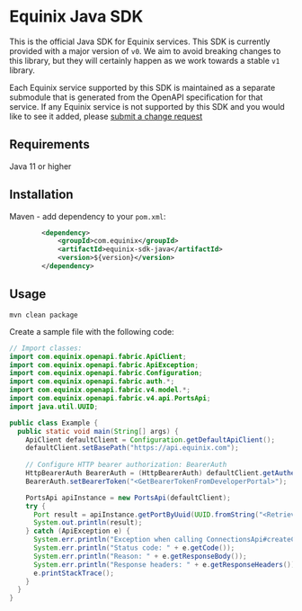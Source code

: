# Equinix Java SDK

This is the official Java SDK for Equinix services.  This SDK is currently provided with a major version of `v0`. We aim to avoid breaking changes to this library, but they will certainly happen as we work towards a stable `v1` library.

Each Equinix service supported by this SDK is maintained as a separate submodule that is generated from the OpenAPI specification for that service.  If any Equinix service is not supported by this SDK and you would like to see it added, please [submit a change request](CONTRIBUTING.md)


## Requirements

Java 11 or higher

## Installation

Maven - add dependency to your `pom.xml`:

```xml
        <dependency>
            <groupId>com.equinix</groupId>
            <artifactId>equinix-sdk-java</artifactId>
            <version>${version}</version>
        </dependency>
```

## Usage
```
mvn clean package
```

Create a sample file with the following code:
```java
// Import classes:
import com.equinix.openapi.fabric.ApiClient;
import com.equinix.openapi.fabric.ApiException;
import com.equinix.openapi.fabric.Configuration;
import com.equinix.openapi.fabric.auth.*;
import com.equinix.openapi.fabric.v4.model.*;
import com.equinix.openapi.fabric.v4.api.PortsApi;
import java.util.UUID;

public class Example {
  public static void main(String[] args) {
    ApiClient defaultClient = Configuration.getDefaultApiClient();
    defaultClient.setBasePath("https://api.equinix.com");
    
    // Configure HTTP bearer authorization: BearerAuth
    HttpBearerAuth BearerAuth = (HttpBearerAuth) defaultClient.getAuthentication("BearerAuth");
    BearerAuth.setBearerToken("<GetBearerTokenFromDeveloperPortal>");

    PortsApi apiInstance = new PortsApi(defaultClient);
    try {
      Port result = apiInstance.getPortByUuid(UUID.fromString("<RetrievePortUUIDFromFabricPortal>"));
      System.out.println(result);
    } catch (ApiException e) {
      System.err.println("Exception when calling ConnectionsApi#createConnection");
      System.err.println("Status code: " + e.getCode());
      System.err.println("Reason: " + e.getResponseBody());
      System.err.println("Response headers: " + e.getResponseHeaders());
      e.printStackTrace();
    }
  }
}
```
